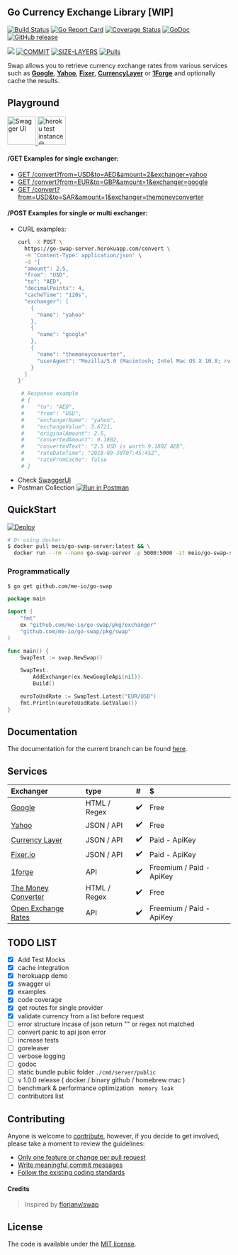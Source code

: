 
## Go Currency Exchange Library [WIP]

[![Build Status](https://travis-ci.org/me-io/go-swap.svg?branch=master)](https://travis-ci.org/me-io/go-swap)
[![Go Report Card](https://goreportcard.com/badge/github.com/me-io/go-swap)](https://goreportcard.com/report/github.com/me-io/go-swap)
[![Coverage Status](https://coveralls.io/repos/github/me-io/go-swap/badge.svg?branch=master)](https://coveralls.io/github/me-io/go-swap?branch=master)
[![GoDoc](https://godoc.org/github.com/me-io/go-swap?status.svg)](https://godoc.org/github.com/me-io/go-swap)
[![GitHub release](https://img.shields.io/github/release/me-io/go-swap.svg)](https://github.com/me-io/go-swap/releases)


[![](https://images.microbadger.com/badges/version/meio/go-swap-server.svg)](https://microbadger.com/images/meio/go-swap-server)
[![COMMIT](https://images.microbadger.com/badges/commit/meio/go-swap-server.svg)](https://microbadger.com/images/meio/go-swap-server)
[![SIZE-LAYERS](https://images.microbadger.com/badges/image/meio/go-swap-server.svg)](https://microbadger.com/images/meio/go-swap-server)
[![Pulls](https://shields.beevelop.com/docker/pulls/meio/go-swap-server.svg?style=flat-square)](https://hub.docker.com/r/meio/go-swap-server)

Swap allows you to retrieve currency exchange rates from various services such as **[Google](https://google.com)**, **[Yahoo](https://yahoo.com)**, **[Fixer](https://fixer.io)**, **[CurrencyLayer](https://currencylayer.com)** or **[1Forge](https://1forge.com)** 
and optionally cache the results. 

## Playground
<a href="https://go-swap-server.herokuapp.com/swagger" target="_blank">
  <img height="64" src="https://image.ibb.co/ehsqGp/swagger_ui.jpg" alt="Swagger UI">
</a> 
<a href="https://go-swap-server.herokuapp.com" target="_blank">
    <img height="64" src="https://image.ibb.co/hvWT2U/go_swap_server_heroku.png" alt="heroku test instance @ https://go-swap-server.herokuapp.com">
</a>

#### /GET Examples for single exchanger:
- [GET /convert?from=USD&to=AED&amount=2&exchanger=yahoo](https://go-swap-server.herokuapp.com/convert?from=USD&to=AED&amount=100&exchanger=yahoo) 
- [GET /convert?from=EUR&to=GBP&amount=1&exchanger=google](https://go-swap-server.herokuapp.com/convert?from=EUR&to=GBP&amount=100&exchanger=google)
- [GET /convert?from=USD&to=SAR&amount=1&exchanger=themoneyconverter](https://go-swap-server.herokuapp.com/convert?from=USD&to=SAR&amount=100&exchanger=themoneyconverter)

#### /POST Examples for single or multi exchanger:
- CURL examples:
    ```bash
    curl -X POST \
      https://go-swap-server.herokuapp.com/convert \
      -H 'Content-Type: application/json' \
      -d '{
      "amount": 2.5,
      "from": "USD",
      "to": "AED",
      "decimalPoints": 4,
      "cacheTime": "120s",
      "exchanger": [
        {
          "name": "yahoo"
        },
        {
          "name": "google"
        },
        {
          "name": "themoneyconverter",
          "userAgent": "Mozilla/5.0 (Macintosh; Intel Mac OS X 10.8; rv:21.0) Gecko/20100101 Firefox/21.0"
        }
      ]
    }'
  
     # Response example
     # {
     #    "to": "AED",
     #    "from": "USD",
     #    "exchangerName": "yahoo",
     #    "exchangeValue": 3.6721,
     #    "originalAmount": 2.5,
     #    "convertedAmount": 9.1802,
     #    "convertedText": "2.5 USD is worth 9.1802 AED",
     #    "rateDateTime": "2018-09-30T07:45:45Z",
     #    "rateFromCache": false
     # }  
    ```
- Check [SwaggerUI](https://go-swap-server.herokuapp.com/swagger)
- Postman Collection [![Run in Postman](https://run.pstmn.io/button.svg)](https://app.getpostman.com/run-collection/e721b5007e2df03f1cac)

## QuickStart 

<a href="https://heroku.com/deploy?template=https://github.com/me-io/go-swap" target="_blank">
  <img src="https://www.herokucdn.com/deploy/button.svg" alt="Deploy">
</a>
<br>



```bash
# Or using docker  
$ docker pull meio/go-swap-server:latest && \
  docker run --rm --name go-swap-server -p 5000:5000 -it meio/go-swap-server:latest
```

### Programmatically
```bash
$ go get github.com/me-io/go-swap
```

```go
package main

import (
	"fmt"
	ex "github.com/me-io/go-swap/pkg/exchanger"
	"github.com/me-io/go-swap/pkg/swap"
)

func main() {
	SwapTest := swap.NewSwap()

	SwapTest.
		AddExchanger(ex.NewGoogleApi(nil)).
		Build()

	euroToUsdRate := SwapTest.Latest("EUR/USD")
	fmt.Println(euroToUsdRate.GetValue())
}

```


## Documentation
The documentation for the current branch can be found [here](#documentation).


## Services
|Exchanger                  |type           |#                  |$|
|:---                       |:----          |:---               |:---|
|[Google][1]                |HTML / Regex   |:heavy_check_mark: |Free|
|[Yahoo][2]                 |JSON / API     |:heavy_check_mark: |Free|
|[Currency Layer][3]        |JSON / API     |:heavy_check_mark: |Paid - ApiKey|
|[Fixer.io][4]              |JSON / API     |:heavy_check_mark: |Paid - ApiKey|
|[1forge][7]                |API            |:heavy_check_mark: |Freemium / Paid - ApiKey|
|[The Money Converter][5]   |HTML / Regex   |:heavy_check_mark: |Free|
|[Open Exchange Rates][6]   |API            |:heavy_check_mark: |Freemium / Paid - ApiKey|

[1]: //google.com
[2]: //yahoo.com
[3]: //currencylayer.com
[4]: //fixer.io
[5]: //themoneyconverter.com
[6]: //openexchangerates.org
[7]: //1forge.com

## TODO LIST
- [x] Add Test Mocks
- [x] cache integration
- [x] herokuapp demo
- [x] swagger ui
- [x] examples
- [x] code coverage
- [x] get routes for single provider
- [x] validate currency from a list before request
- [ ] error structure incase of json return "" or regex not matched
- [ ] convert panic to api json error
- [ ] increase tests
- [ ] goreleaser
- [ ] verbose logging
- [ ] godoc 
- [ ] static bundle public folder `./cmd/server/public`
- [ ] v 1.0.0 release ( docker / binary github / homebrew mac )
- [ ] benchmark & performance optimization ` memory leak`
- [ ] contributors list 

## Contributing

Anyone is welcome to [contribute](CONTRIBUTING.md), however, if you decide to get involved, please take a moment to review the guidelines:

* [Only one feature or change per pull request](CONTRIBUTING.md#only-one-feature-or-change-per-pull-request)
* [Write meaningful commit messages](CONTRIBUTING.md#write-meaningful-commit-messages)
* [Follow the existing coding standards](CONTRIBUTING.md#follow-the-existing-coding-standards)

#### Credits
> Inspired by [florianv/swap](https://github.com/florianv/swap) 

## License

The code is available under the [MIT license](LICENSE.md).
